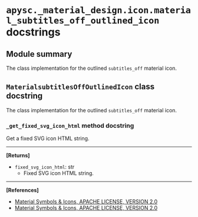 # `apysc._material_design.icon.material_subtitles_off_outlined_icon` docstrings

## Module summary

The class implementation for the outlined `subtitles_off` material icon.

## `MaterialsubtitlesOffOutlinedIcon` class docstring

The class implementation for the outlined `subtitles_off` material icon.

### `_get_fixed_svg_icon_html` method docstring

Get a fixed SVG icon HTML string.<hr>

**[Returns]**

- `fixed_svg_icon_html`: str
  - Fixed SVG icon HTML string.

<hr>

**[References]**

- [Material Symbols & Icons, APACHE LICENSE, VERSION 2.0](https://fonts.google.com/icons?icon.size=24&icon.color=%23e8eaed)
- [Material Symbols & Icons, APACHE LICENSE, VERSION 2.0](https://www.apache.org/licenses/LICENSE-2.0.html)